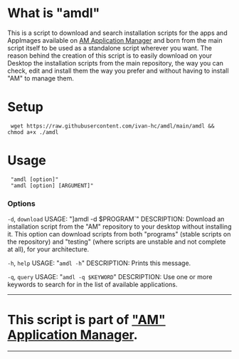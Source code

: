 # What is "amdl"
This is a script to download and search installation scripts for the apps and AppImages available on [AM Application Manager](https://github.com/ivan-hc/AM-application-manager) and born from the main script itself to be used as a standalone script wherever you want.
The reason behind the creation of this script is to easily download on your Desktop the installation scripts from the main repository, the way you can check, edit and install them the way you prefer and without having to install "AM" to manage them.

# Setup
     wget https://raw.githubusercontent.com/ivan-hc/amdl/main/amdl && chmod a+x ./amdl

# Usage
     "amdl [option]"   
  	 "amdl [option] [ARGUMENT]"
 	
### Options
    
  `-d`, `download`
  USAGE: "]amdl -d $PROGRAM`"
  DESCRIPTION: Download an installation script from the "AM" repository to your desktop without installing it. This option can download scripts from both "programs" (stable scripts on the repository) and "testing" (where scripts are
  unstable and not complete at all), for your architecture.
 
  `-h`, `help`
  USAGE: "`amdl -h`"
  DESCRIPTION: Prints this message. 
  
  `-q`, `query`
  USAGE: "`amdl -q $KEYWORD`"
  DESCRIPTION: Use one or more keywords to search for in the list of available applications.

-------------------------------------------------------
# This script is part of ["AM" Application Manager](https://github.com/ivan-hc/AM-application-manager).
-------------------------------------------------------

